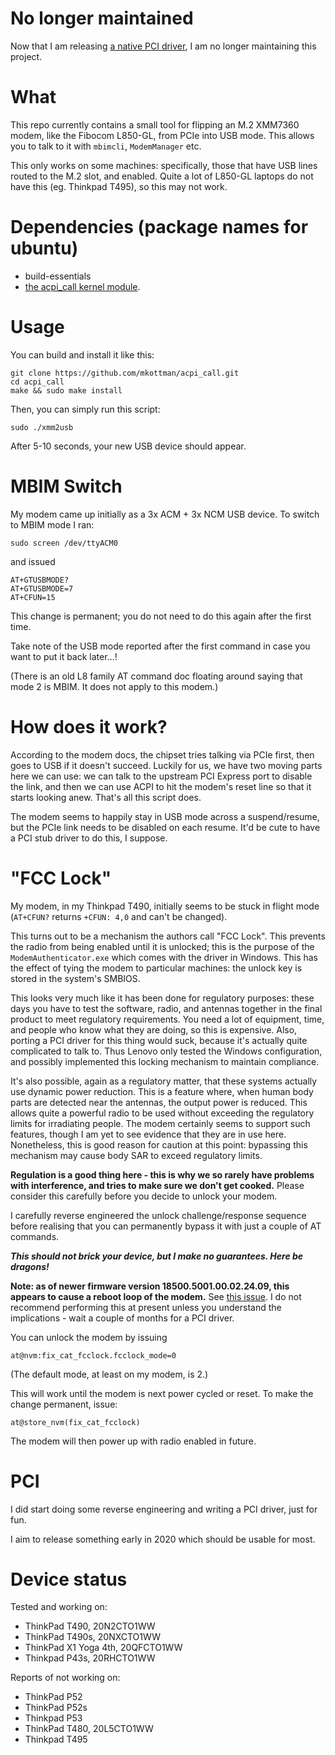 # No longer maintained

Now that I am releasing [a native PCI driver](https://github.com/xmm7360/xmm7360-pci),
I am no longer maintaining this project.

# What

This repo currently contains a small tool for flipping an M.2 XMM7360 modem,
like the Fibocom L850-GL, from PCIe into USB mode.
This allows you to talk to it with `mbimcli`, `ModemManager` etc.

This only works on some machines: specifically, those that have USB lines routed to the M.2 slot, and enabled.
Quite a lot of L850-GL laptops do not have this (eg. Thinkpad T495), so this may not work.

# Dependencies (package names for ubuntu)

- build-essentials
- [the acpi_call kernel module](https://github.com/nix-community/acpi_call).


# Usage

You can build and install it like this:

```
git clone https://github.com/mkottman/acpi_call.git
cd acpi_call
make && sudo make install
```

Then, you can simply run this script:

```
sudo ./xmm2usb
```

After 5-10 seconds, your new USB device should appear.

# MBIM Switch

My modem came up initially as a 3x ACM + 3x NCM USB device.
To switch to MBIM mode I ran:

```
sudo screen /dev/ttyACM0
```

and issued

```
AT+GTUSBMODE?
AT+GTUSBMODE=7
AT+CFUN=15
```

This change is permanent; you do not need to do this again after the first time.

Take note of the USB mode reported after the first command in case you want to put it back later...!

(There is an old L8 family AT command doc floating around saying that mode 2 is MBIM. It does not apply to this modem.)

# How does it work?

According to the modem docs, the chipset tries talking via PCIe first, then goes to USB if it doesn't succeed.
Luckily for us, we have two moving parts here we can use:
we can talk to the upstream PCI Express port to disable the link,
and then we can use ACPI to hit the modem's reset line so that it starts looking anew.
That's all this script does.

The modem seems to happily stay in USB mode across a suspend/resume, but the PCIe link needs to be disabled on each resume.
It'd be cute to have a PCI stub driver to do this, I suppose.

# "FCC Lock"

My modem, in my Thinkpad T490, initially seems to be stuck in flight mode (`AT+CFUN?` returns `+CFUN: 4,0` and can't be changed).

This turns out to be a mechanism the authors call "FCC Lock".
This prevents the radio from being enabled until it is unlocked;
this is the purpose of the `ModemAuthenticator.exe` which comes with the driver in Windows.
This has the effect of tying the modem to particular machines:
the unlock key is stored in the system's SMBIOS.

This looks very much like it has been done for regulatory purposes:
these days you have to test the software, radio, and antennas together in the final product to meet regulatory requirements.
You need a lot of equipment, time, and people who know what they are doing, so this is expensive.
Also, porting a PCI driver for this thing would suck, because it's actually quite complicated to talk to.
Thus Lenovo only tested the Windows configuration, and possibly implemented this locking mechanism to maintain compliance.

It's also possible, again as a regulatory matter, that these systems actually use dynamic power reduction.
This is a feature where, when human body parts are detected near the antennas, the output power is reduced.
This allows quite a powerful radio to be used without exceeding the regulatory limits for irradiating people.
The modem certainly seems to support such features, though I am yet to see evidence that they are in use here.
Nonetheless, this is good reason for caution at this point: bypassing this mechanism may cause body SAR to exceed regulatory limits.

**Regulation is a good thing here - this is why we so rarely have problems with interference,
and tries to make sure we don't get cooked.**
Please consider this carefully before you decide to unlock your modem.

I carefully reverse engineered the unlock challenge/response sequence before realising that you can permanently bypass it with just a couple of AT commands.

**_This should not brick your device, but I make no guarantees. Here be dragons!_**

**Note: as of newer firmware version 18500.5001.00.02.24.09, this appears to cause a reboot loop of the modem.**
See [this issue](https://github.com/xmm7360/xmm7360-usb-modeswitch/issues/23#issuecomment-570535065>).
I do not recommend performing this at present unless you understand the implications - wait a couple of months for a PCI driver.

You can unlock the modem by issuing

```
at@nvm:fix_cat_fcclock.fcclock_mode=0
```

(The default mode, at least on my modem, is 2.)

This will work until the modem is next power cycled or reset. To make the change permanent, issue:

```
at@store_nvm(fix_cat_fcclock)
```

The modem will then power up with radio enabled in future.


# PCI

I did start doing some reverse engineering and writing a PCI driver, just for fun.

I aim to release something early in 2020 which should be usable for most.

# Device status

Tested and working on:

- ThinkPad T490, 20N2CTO1WW
- ThinkPad T490s, 20NXCTO1WW
- ThinkPad X1 Yoga 4th, 20QFCTO1WW
- Thinkpad P43s, 20RHCTO1WW

Reports of not working on:

- ThinkPad P52
- ThinkPad P52s
- Thinkpad P53
- ThinkPad T480, 20L5CTO1WW
- Thinkpad T495
